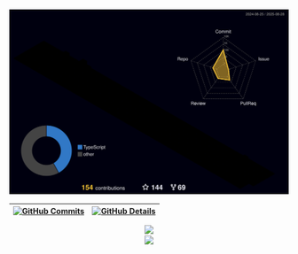 

 <div align="center" >
  </div>
  <br />

  ![Status](./profile-3d-contrib/profile-night-rainbow.svg)

 | [![GitHub Commits](http://github-profile-summary-cards.vercel.app/api/cards/productive-time?username=murilo1of1&theme=dracula&utcOffset=-3)](https://github.com/vn7n24fzkq/github-profile-summary-cards) | [![GitHub Details](http://github-profile-summary-cards.vercel.app/api/cards/profile-details?username=murilo1of1&theme=dracula)](https://github.com/vn7n24fzkq/github-profile-summary-cards) |
 | ----------- | ----------- |

<div style="">

   <div align='center'>
<a height="150em" href="http://www.github.com/murilo1of1">
  <img src="https://github-readme-streak-stats.herokuapp.com/?user=murilo1of1&stroke=2ea043&background=171717&ring=3382ed&fire=3382ed&currStreakNum=0bd967&currStreakLabel=3382ed&sideNums=0bd967&sideLabels=3382ed&dates=0bd967&hide_border=true" /></a>
</div>

 </div>

  <div align="center" >
<a href="https://skillicons.dev"   >
  <img src="https://skillicons.dev/icons?i=git,vscode,javascript,typescript,java,python,cpp,css,html,react,next,tailwind,sass,nodejs,express,nest,docker,figma,github,jest,materialui,linux,postman,styledcomponents,vercel,vite,bootstrap,mongodb,postgres,discord,linkedin,instagram" />
</a>
  <br />

  </div>
